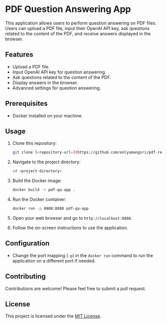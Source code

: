 # PDF Question Answering App

This application allows users to perform question answering on PDF files. Users can upload a PDF file, input their OpenAI API key, ask questions related to the content of the PDF, and receive answers displayed in the browser.

## Features

- Upload a PDF file.
- Input OpenAI API key for question answering.
- Ask questions related to the content of the PDF.
- Display answers in the browser.
- Advanced settings for question answering.

## Prerequisites

- Docker installed on your machine.

## Usage

1. Clone this repository:

    ```bash
    git clone [<repository-url>](https://github.com/onlyumangsri/pdf-reader-chat.git)
    ```

2. Navigate to the project directory:

    ```bash
    cd <project-directory>
    ```

3. Build the Docker image:

    ```bash
    docker build -t pdf-qa-app .
    ```

4. Run the Docker container:

    ```bash
    docker run -p 8888:8888 pdf-qa-app
    ```

5. Open your web browser and go to `http://localhost:8888`.

6. Follow the on-screen instructions to use the application.

## Configuration

- Change the port mapping (`-p`) in the `docker run` command to run the application on a different port if needed.

## Contributing

Contributions are welcome! Please feel free to submit a pull request.

## License

This project is licensed under the [MIT License](LICENSE).
